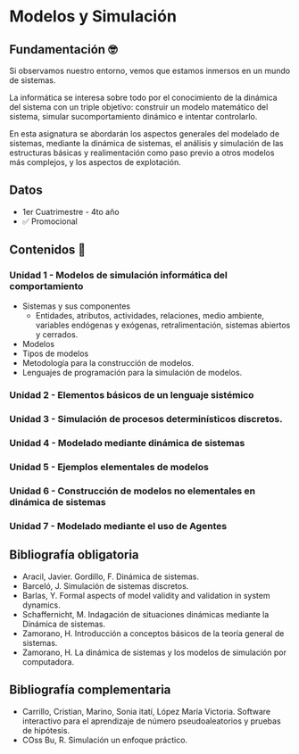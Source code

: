 # Modelos y Simulación

## Fundamentación 🤓
Si observamos nuestro entorno, vemos que estamos inmersos en un mundo de sistemas.

La informática se interesa sobre todo por el conocimiento de la dinámica del sistema con un triple objetivo: construir un modelo matemático del sistema, simular sucomportamiento dinámico e intentar controlarlo.

En esta asignatura se abordarán los aspectos generales del modelado de sistemas, mediante la dinámica de sistemas, el análisis y simulación de las estructuras básicas y realimentación como paso previo a otros modelos más complejos, y los aspectos de explotación.

## Datos 
- 1er Cuatrimestre - 4to año
- ✅ Promocional

## Contenidos 📑
### Unidad 1 - Modelos de simulación informática del comportamiento
- Sistemas y sus componentes
  - Entidades, atributos, actividades, relaciones, medio ambiente, variables endógenas y exógenas, retralimentación, sistemas abiertos y cerrados.
- Modelos
- Tipos de modelos
- Metodología para la construcción de modelos.
- Lenguajes de programación para la simulación de modelos.
### Unidad 2 - Elementos básicos de un lenguaje sistémico
### Unidad 3 - Simulación de procesos determinísticos discretos.
### Unidad 4 - Modelado mediante dinámica de sistemas
### Unidad 5 - Ejemplos elementales de modelos
### Unidad 6 - Construcción de modelos no elementales en dinámica de sistemas
### Unidad 7 - Modelado mediante el uso de Agentes


## Bibliografía obligatoria
- Aracil, Javier. Gordillo, F. Dinámica de sistemas.
- Barceló, J. Simulación de sistemas discretos.
- Barlas, Y. Formal aspects of model validity and validation in system dynamics.
- Schaffernicht, M. Indagación de situaciones dinámicas mediante la Dinámica de sistemas.
- Zamorano, H. Introducción a conceptos básicos de la teoría general de sistemas.
- Zamorano, H. La dinámica de sistemas y los modelos de simulación por computadora.

## Bibliografía complementaria
- Carrillo, Cristian, Marino, Sonia itatí, López María Victoria. Software interactivo para el aprendizaje de número pseudoaleatorios y pruebas de hipótesis.
- COss Bu, R. Simulación un enfoque práctico.